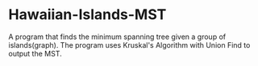 # Hawaiian-Islands-MST
A program that finds the minimum spanning tree given a group of islands(graph). The program uses Kruskal's Algorithm with Union Find to output the MST.

